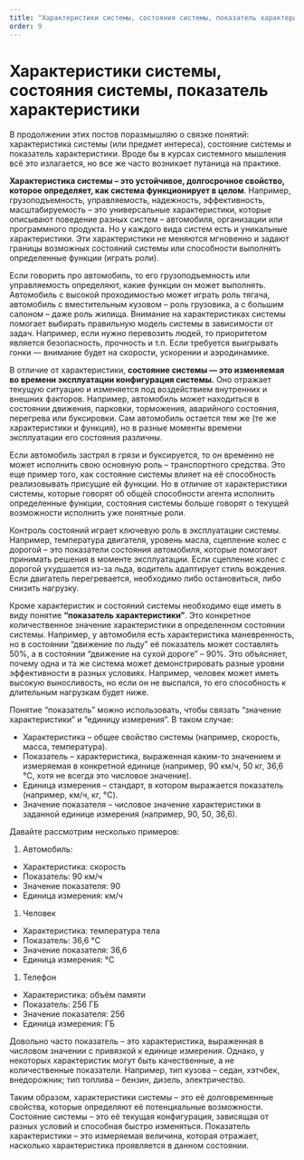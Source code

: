 ```yaml
---
title: "Характеристики системы, состояния системы, показатель характеристики"
order: 9
---
```


# Характеристики системы, состояния системы, показатель характеристики

В продолжении этих постов поразмышляю о связке понятий: характеристика системы (или предмет интереса), состояние системы и показатель характеристики. Вроде бы в курсах системного мышления всё это излагается, но все же часто возникает путаница на практике.

**Характеристика системы – это устойчивое, долгосрочное свойство, которое определяет, как система функционирует в целом**. Например, грузоподъемность, управляемость, надежность, эффективность, масштабируемость – это универсальные характеристики, которые описывают поведение разных систем – автомобиля, организации или программного продукта. Но у каждого вида систем есть и уникальные характеристики. Эти характеристики не меняются мгновенно и задают границы возможных состояний системы или способности выполнять определенные функции (играть роли).

Если говорить про автомобиль, то его грузоподъемность или управляемость определяют, какие функции он может выполнять. Автомобиль с высокой проходимостью может играть роль тягача, автомобиль с вместительным кузовом – роль грузовика, а с большим салоном – даже роль жилища. Внимание на характеристиках системы помогает выбирать правильную модель системы в зависимости от задач. Например, если нужно перевозить людей, то приоритетом является безопасность, прочность и т.п. Если требуется выигрывать гонки — внимание будет на скорости, ускорении и аэродинамике.

В отличие от характеристики, **состояние системы — это изменяемая во времени эксплуатации конфигурация системы.** Оно отражает текущую ситуацию и изменяется под воздействием внутренних и внешних факторов. Например, автомобиль может находиться в состоянии движения, парковки, торможения, аварийного состояния, перегрева или буксировки. Сам автомобиль остается тем же (те же характеристики и функция), но в разные моменты времени эксплуатации его состояния различны.

Если автомобиль застрял в грязи и буксируется, то он временно не может исполнить свою основную роль – транспортного средства. Это еще пример того, как состояние системы влияет на её способность реализовывать присущие ей функции. Но в отличие от характеристики системы, которые говорят об общей способности агента исполнить определенные функции, состояния системы больше говорят о текущей возможности исполнить уже понятные роли.

Контроль состояний играет ключевую роль в эксплуатации системы. Например, температура двигателя, уровень масла, сцепление колес с дорогой – это показатели состояния автомобиля, которые помогают принимать решения в моменте эксплуатации. Если сцепление колес с дорогой ухудшается из-за льда, водитель адаптирует стиль вождения. Если двигатель перегревается, необходимо либо остановиться, либо снизить нагрузку.

Кроме характеристик и состояний системы необходимо еще иметь в виду понятие **“показатель характеристики”**. Это конкретное количественное значение характеристики в определенном состоянии системы. Например, у автомобиля есть характеристика маневренность, но в состоянии “движение по льду” её показатель может составлять 50%, а в состоянии “движение на сухой дороге” – 90%. Это объясняет, почему одна и та же система может демонстрировать разные уровни эффективности в разных условиях. Например, человек может иметь высокую выносливость, но если он не выспался, то его способность к длительным нагрузкам будет ниже.

Понятие “показатель” можно использовать, чтобы связать “значение характеристики” и “единицу измерения”. В таком случае:

* Характеристика – общее свойство системы (например, скорость, масса, температура).
* Показатель – характеристика, выраженная каким-то значением и измеряемая в конкретной единице (например, 90 км/ч, 50 кг, 36,6 °C, хотя не всегда это числовое значение).
* Единица измерения – стандарт, в котором выражается показатель (например, км/ч, кг, °C).
* Значение показателя – числовое значение характеристики в заданной единице измерения (например, 90, 50, 36,6).

Давайте рассмотрим несколько примеров:

1. Автомобиль:

* Характеристика: скорость
* Показатель: 90 км/ч
* Значение показателя: 90
* Единица измерения: км/ч

1. Человек

+ Характеристика: температура тела
+ Показатель: 36,6 °C
+ Значение показателя: 36,6
+ Единица измерения: °C

1. Телефон

- Характеристика: объём памяти
- Показатель: 256 ГБ
- Значение показателя: 256
- Единица измерения: ГБ

Довольно часто показатель – это характеристика, выраженная в числовом значении с привязкой к единице измерения. Однако, у некоторых характеристик могут быть качественные, а не количественные показатели. Например, тип кузова – седан, хэтчбек, внедорожник; тип топлива – бензин, дизель, электричество.

Таким образом, характеристики системы – это её долговременные свойства, которые определяют её потенциальные возможности. Состояние системы – это её текущая конфигурация, зависящая от разных условий и способная быстро изменяться. Показатель характеристики – это измеряемая величина, которая отражает, насколько характеристика проявляется в данном состоянии.